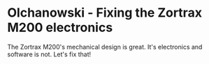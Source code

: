 # Olchanowski - Fixing the Zortrax M200 electronics
The Zortrax M200's mechanical design is great. It's electronics and software is not.
Let's fix that!